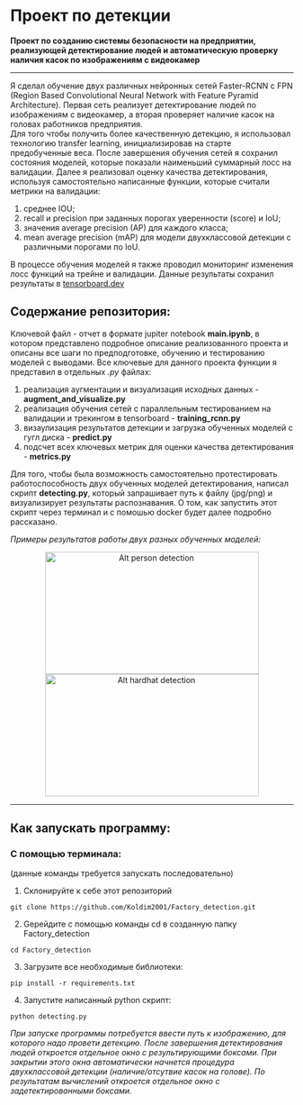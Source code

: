 # Проект по детекции
__Проект по созданию системы безопасности на предприятии, реализующей детектирование людей и автоматическую проверку наличия касок по изображениям с видеокамер__

---
Я сделал обучение двух различных нейронных сетей Faster-RCNN с FPN (Region Based Convolutional Neural Network with Feature Pyramid Architecture). Первая сеть реализует детектирование людей по изображениям с видеокамер, а вторая проверяет наличие касок на головах работников предприятия. <br> Для того чтобы получить более качественную детекцию, я использовал технологию transfer learning, инициализировав на старте предобученные веса. После завершения обучения сетей я сохранил состояния моделей, которые показали наименьший суммарный лосс на валидации.
Далее я реализовал оценку качества детектирования, используя самостоятельно написанные функции, которые считали метрики на валидации: 
1. среднее IOU;
2. recall и precision при заданных порогах уверенности (score) и IoU; 
3. значения average precision (AP) для каждого класса;
4. mean average precision (mAP) для модели двухклассовой детекции c различными порогами по IoU.<br>

В процессе обучения моделей я также проводил мониторинг изменения лосс функций на трейне и валидации. Данные результаты сохранил результаты в [tensorboard.dev](https://tensorboard.dev/experiment/rr43qafqQKyKP7CQ5r1RCA/#scalars&_smoothingWeight=0)<br>

## __Содержание репозитория:__
Ключевой файл - отчет в формате jupiter notebook __main.ipynb__, в котором представлено подробное описание реализованного проекта и описаны все шаги по предподготовке, обучению и тестированию моделей с выводами. Все ключевые для данного проекта функции я представил в отдельных _.py_ файлах: 
1. реализация аугментации и визуализация исходных данных - __augment_and_visualize.py__
2. реализация обучения сетей с параллельным тестированием на валидации и трекингом в tensorboard - __training_rcnn.py__
3. визаулизация результатов детекции и загрузка обученных моделей с гугл диска - __predict.py__
4. подсчет всех ключевых метрик для оценки качества детектирования - __metrics.py__

Для того, чтобы была возможность самостоятельно протестировать работоспособность двух обученных моделей детектирования, написал скрипт __detecting.py__, который запрашивает путь к файлу (jpg/png) и визуализирует результаты распознавания. О том, как запустить этот скрипт через терминал и с помошью docker будет далее подробно рассказано.

_Примеры результатов работы двух разных обученных моделей:_

<div style="text-align:center;">
  <img src="https://drive.google.com/uc?id=1Dtu_bK9w5Hl65A6lETChuu1Ftz2wirUi" alt="Alt person detection" width="380" height="217">
  <img src="https://drive.google.com/uc?id=105RsKrPwpzGLTbyUYjKDsDRP0bd6IUIT" alt="Alt hardhat detection" width="380" height="217">
</div>

---

## Как запускать программу:
### С помощью терминала:
(данные команды требуется запускать последовательно)
1. Склонируйте к себе этот репозиторий 
```
git clone https://github.com/Koldim2001/Factory_detection.git
```
2. Gерейдите с помощью команды cd в созданную папку Factory_detection
```
cd Factory_detection
```
3. Загрузите все необходимые библиотеки:
```
pip install -r requirements.txt
```
4. Запустите написанный python скрипт:
```
python detecting.py
```

_При запуске программы потребуется ввести путь к изображению, для которого надо провети детекцию.
После завершения детектирования людей откроется отдельное окно с результирующими боксами. При закрытии этого окна
автоматически начнется процедура двухклассовой детекции (наличие/отсутвие касок на голове). По результатам вычислений откроется отдельное окно с задетектированными боксами.<br><br>_

